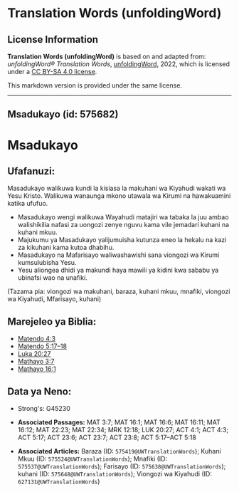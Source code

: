 # Translation Words (unfoldingWord)

## License Information

**Translation Words (unfoldingWord)** is based on and adapted from: _unfoldingWord® Translation Words_, [unfoldingWord](https://unfoldingword.org/utw), 2022, which is licensed under a [CC BY-SA 4.0 license](https://creativecommons.org/licenses/by-sa/4.0/legalcode.en).

This markdown version is provided under the same license.



--------------------------------

## Msadukayo (id: 575682)

Msadukayo
=========

Ufafanuzi:
----------

Masadukayo walikuwa kundi la kisiasa la makuhani wa Kiyahudi wakati wa Yesu Kristo. Walikuwa wanaunga mkono utawala wa Kirumi na hawakuamini katika ufufuo.

* Masadukayo wengi walikuwa Wayahudi matajiri wa tabaka la juu ambao walishikilia nafasi za uongozi zenye nguvu kama vile jemadari kuhani na kuhani mkuu.
* Majukumu ya Masadukayo yalijumuisha kutunza eneo la hekalu na kazi za kikuhani kama kutoa dhabihu.
* Masadukayo na Mafarisayo waliwashawishi sana viongozi wa Kirumi kumsulubisha Yesu.
* Yesu aliongea dhidi ya makundi haya mawili ya kidini kwa sababu ya ubinafsi wao na unafiki.

(Tazama pia: viongozi wa makuhani, baraza, kuhani mkuu, mnafiki, viongozi wa Kiyahudi, Mfarisayo, kuhani)

Marejeleo ya Biblia:
--------------------

* [Matendo 4:3](https://ref.ly/Acts4:3)
* [Matendo 5:17–18](https://ref.ly/Acts5:17-Acts5:18)
* [Luka 20:27](https://ref.ly/Luke20:27)
* [Mathayo 3:7](https://ref.ly/Matt3:7)
* [Mathayo 16:1](https://ref.ly/Matt16:1)

Data ya Neno:
-------------

* Strong's: G45230

* **Associated Passages:** MAT 3:7; MAT 16:1; MAT 16:6; MAT 16:11; MAT 16:12; MAT 22:23; MAT 22:34; MRK 12:18; LUK 20:27; ACT 4:1; ACT 4:3; ACT 5:17; ACT 23:6; ACT 23:7; ACT 23:8; ACT 5:17–ACT 5:18
* **Associated Articles:** Baraza (ID: `575419@UWTranslationWords`); Kuhani Mkuu (ID: `575524@UWTranslationWords`); Mnafiki (ID: `575537@UWTranslationWords`); Farisayo (ID: `575638@UWTranslationWords`); kuhani (ID: `575648@UWTranslationWords`); Viongozi wa Kiyahudi (ID: `627131@UWTranslationWords`)

